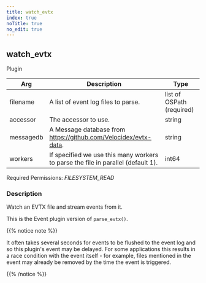 ```yaml
---
title: watch_evtx
index: true
noTitle: true
no_edit: true
---
```




<div class="vql_item"></div>


## watch_evtx
<span class='vql_type pull-right page-header'>Plugin</span>



<div class="vqlargs"></div>

Arg | Description | Type
----|-------------|-----
filename|A list of event log files to parse.|list of OSPath (required)
accessor|The accessor to use.|string
messagedb|A Message database from https://github.com/Velocidex/evtx-data.|string
workers|If specified we use this many workers to parse the file in parallel (default 1).|int64

Required Permissions: 
<i class="linkcolour label pull-right label-success">FILESYSTEM_READ</i>

### Description

Watch an EVTX file and stream events from it.

This is the Event plugin version of `parse_evtx()`.

{{% notice note %}}

It often takes several seconds for events to be flushed to the event
log and so this plugin's event may be delayed. For some applications
this results in a race condition with the event itself - for example,
files mentioned in the event may already be removed by the time the
event is triggered.

{{% /notice %}}


